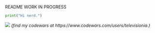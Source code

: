 README WORK IN PROGRESS
```python
print("Hi nerd.")
```

<img src="https://www.codewars.com/users/televisionia/badges/large">
<i>(find my codewars at https://www.codewars.com/users/televisionia.)</i>


